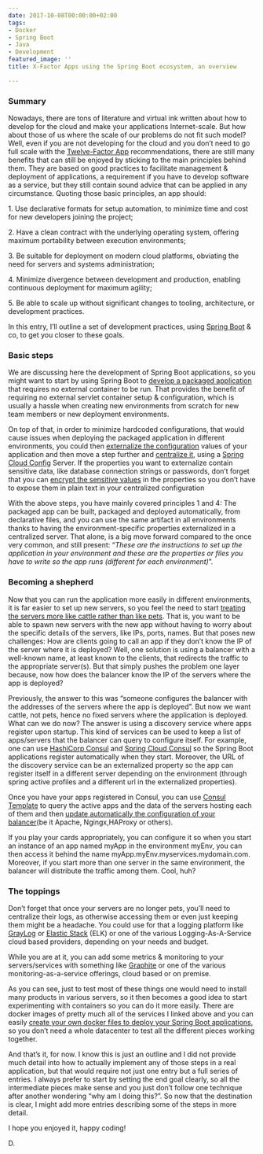 ```yaml
---
date: 2017-10-08T00:00:00+02:00
tags:
- Docker
- Spring Boot
- Java
- Development
featured_image: ''
title: X-Factor Apps using the Spring Boot ecosystem, an overview

---
```

### Summary

Nowadays, there are tons of literature and virtual ink written about how to develop for the cloud and make your applications Internet-scale. But how about those of us where the scale of our problems do not fit such model? Well, even if you are not developing for the cloud and you don’t need to go full scale with the [Twelve-Factor App](https://12factor.net/) recommendations, there are still many benefits that can still be enjoyed by sticking to the main principles behind them. They are based on good practices to facilitate management & deployment of applications, a requirement if you have to develop software as a service, but they still contain sound advice that can be applied in any circumstance. Quoting those basic principles, an app should:

1\. Use declarative formats for setup automation, to minimize time and cost for new developers joining the project;

2\. Have a clean contract with the underlying operating system, offering maximum portability between execution environments;

3\. Be suitable for deployment on modern cloud platforms, obviating the need for servers and systems administration;

4\. Minimize divergence between development and production, enabling continuous deployment for maximum agility;

5\. Be able to scale up without significant changes to tooling, architecture, or development practices.

In this entry, I’ll outline a set of development practices, using [Spring Boot](https://projects.spring.io/spring-boot/) & co, to get you closer to these goals.

### Basic steps

We are discussing here the development of Spring Boot applications, so you might want to start by using Spring Boot to [develop a packaged application](https://docs.spring.io/spring-boot/docs/current/reference/html/using-boot-running-your-application.html) that requires no external container to be run. That provides the benefit of requiring no external servlet container setup & configuration, which is usually a hassle when creating new environments from scratch for new team members or new deployment environments.

On top of that, in order to minimize hardcoded configurations, that would cause issues when deploying the packaged application in different environments, you could then [externalize the configuration](https://docs.spring.io/spring-boot/docs/current/reference/html/boot-features-external-config.html) values of your application and then move a step further and [centralize it](https://spring.io/guides/gs/centralized-configuration/), using a [Spring Cloud Config](https://cloud.spring.io/spring-cloud-config/) Server. If the properties you want to externalize contain sensitive data, like database connection strings or passwords, don’t forget that you can [encrypt the sensitive values](https://cloud.spring.io/spring-cloud-config/single/spring-cloud-config.html#_encryption_and_decryption) in the properties so you don’t have to expose them in plain text in your centralized configuration

With the above steps, you have mainly covered principles 1 and 4: The packaged app can be built, packaged and deployed automatically, from declarative files, and you can use the same artifact in all environments thanks to having the environment-specific properties externalized in a centralized server. That alone, is a big move forward compared to the once very common, and still present: “_These are the instructions to set up the application in your environment and these are the properties or files you have to write so the app runs (different for each environment)_”.

### Becoming a shepherd

Now that you can run the application more easily in different environments, it is far easier to set up new servers, so you feel the need to start [treating the servers more like cattle rather than like pets](http://cloudscaling.com/blog/cloud-computing/the-history-of-pets-vs-cattle/). That is, you want to be able to spawn new servers with the new app without having to worry about the specific details of the servers, like IPs, ports, names. But that poses new challenges: How are clients going to call an app if they don’t know the IP of the server where it is deployed? Well, one solution is using a balancer with a well-known name, at least known to the clients, that redirects the traffic to the appropriate server(s). But that simply pushes the problem one layer because, now how does the balancer know the IP of the servers where the app is deployed?

Previously, the answer to this was “someone configures the balancer with the addresses of the servers where the app is deployed”. But now we want cattle, not pets, hence no fixed servers where the application is deployed. What can we do now? The answer is using a discovery service where apps register upon startup. This kind of services can be used to keep a list of apps/servers that the balancer can query to configure itself. For example, one can use [HashiCorp Consul](https://www.consul.io/) and [Spring Cloud Consul](https://cloud.spring.io/spring-cloud-consul/) so the Spring Boot applications register automatically when they start. Moreover, the URL of the discovery service can be an externalized property so the app can register itself in a different server depending on the environment (through spring active profiles and a different url in the externalized properties).

Once you have your apps registered in Consul, you can use [Consul Template](https://github.com/hashicorp/consul-template) to query the active apps and the data of the servers hosting each of them and then [update automatically the configuration of your balancer](https://www.hashicorp.com/blog/introducing-consul-template/)(be it Apache, Ngingx,HAProxy or others).

If you play your cards appropriately, you can configure it so when you start an instance of an app named myApp in the environment myEnv, you can then access it behind the name myApp.myEnv.myservices.mydomain.com. Moreover, if you start more than one server in the same environment, the balancer will distribute the traffic among them. Cool, huh?

### The toppings

Don’t forget that once your servers are no longer pets, you’ll need to centralize their logs, as otherwise accessing them or even just keeping them might be a headache. You could use for that a logging platform like [GrayLog](https://www.graylog.org/) or [Elastic Stack](https://www.elastic.co/webinars/introduction-elk-stack) (ELK) or one of the various Logging-As-A-Service cloud based providers, depending on your needs and budget.

While you are at it, you can add some metrics & monitoring to your servers/services with something like [Graphite](http://graphiteapp.org/) or one of the various monitoring-as-a-service offerings, cloud based or on premise.

As you can see, just to test most of these things one would need to install many products in various servers, so it then becomes a good idea to start experimenting with containers so you can do it more easily. There are docker images of pretty much all of the services I linked above and you can easily [create your own docker files to deploy your Spring Boot applications](https://spring.io/guides/gs/spring-boot-docker/), so you don’t need a whole datacenter to test all the different pieces working together.

And that’s it, for now. I know this is just an outline and I did not provide much detail into how to actually implement any of those steps in a real application, but that would require not just one entry but a full series of entries. I always prefer to start by setting the end goal clearly, so all the intermediate pieces make sense and you just don’t follow one technique after another wondering “why am I doing this?”. So now that the destination is clear, I might add more entries describing some of the steps in more detail.

I hope you enjoyed it, happy coding!

D.